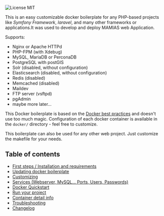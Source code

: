 ![License MIT](https://img.shields.io/badge/license-MIT-blue.svg?style=flat)

This is an easy customizable docker boilerplate for any PHP-based projects like _Symfony Framework_, _laravel_, and many
other frameworks or applications.It was used to develop and deploy MAMIAS web Application.

Supports:

- Nginx or Apache HTTPd
- PHP-FPM (with Xdebug)
- MySQL, MariaDB or PerconaDB
- PostgreSQL with postGIS
- Solr (disabled, without configuration)
- Elasticsearch (disabled, without configuration)
- Redis (disabled)
- Memcached (disabled)
- Maildev
- FTP server (vsftpd)
- pgAdmin
- maybe more later...

This Docker boilerplate is based on
the [Docker best practices](https://docs.docker.com/articles/dockerfile_best-practices/) and doesn't use too much magic.
Configuration of each docker container is available in the `docker/` directory - feel free to customize.

This boilerplate can also be used for any other web project. Just customize the makefile for your needs.

## Table of contents

- [First steps / Installation and requirements](/documentation/INSTALL.md)
- [Updating docker boilerplate](/documentation/UPDATE.md)
- [Customizing](/documentation/CUSTOMIZE.md)
- [Services (Webserver, MySQL... Ports, Users, Passwords)](/documentation/SERVICES.md)
- [Docker Quickstart](/documentation/DOCKER-QUICKSTART.md)
- [Run your project](/documentation/DOCKER-STARTUP.md)
- [Container detail info](/documentation/DOCKER-INFO.md)
- [Troubleshooting](/documentation/TROUBLESHOOTING.md)
- [Changelog](/CHANGELOG.md)

